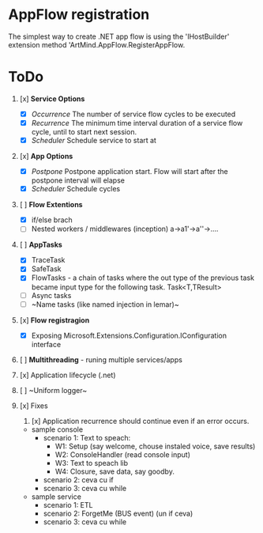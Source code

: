 # AppFlow registration 
The simplest way to create .NET app flow is using the 'IHostBuilder' extension method 'ArtMind.AppFlow.RegisterAppFlow.

# ToDo
1. [x] **Service Options**
   - [x] _Occurrence_ The number of service flow cycles to be executed
   - [x] _Recurrence_ The minimum time interval duration of a service flow cycle, until to start next session.
   - [x] _Scheduler_ Schedule service to start at
1. [x] **App Options**
   - [x] _Postpone_ Postpone application start. Flow will start after the postpone interval will elapse
   - [x] _Scheduler_ Schedule cycles
1. [ ] **Flow Extentions**
   - [x] if/else brach
   - [ ] Nested workers / middlewares (inception) a->a1'->a''->....
1. [ ] **AppTasks**
   - [x] TraceTask 
   - [x] SafeTask
   - [x] FlowTasks - a chain of tasks where the out type of the previous task became input type for the following task. Task<T,TResult>
   - [ ] Async tasks
   - [ ] ~Name tasks (like named injection in lemar)~
1. [x] **Flow registragion**
   - [x] Exposing Microsoft.Extensions.Configuration.IConfiguration interface
1. [ ] **Multithreading** - runing multiple services/apps
1. [x] Application lifecycle (.net)
1. [ ] ~Uniform logger~
1. [x] Fixes
   1. [x] Application recurrence should continue even if an error occurs.


   - sample console
		* scenario 1: Text to speach:
			* W1: Setup (say welcome, chouse instaled voice, save results)
			* W2: ConsoleHandler (read console input)
			* W3: Text to speach lib
			* W4: Closure, save data, say goodby.
		* scenario 2: ceva cu if 
		* scenario 3: ceva cu while
   - sample service
		* scenario 1: ETL
		* scenario 2: ForgetMe (BUS event) (un if ceva)
		* scenario 3: ceva cu while